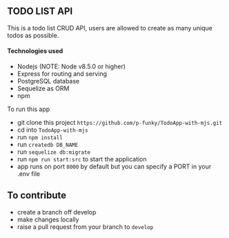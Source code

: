 ## TODO LIST API

This is a todo list CRUD API, users are allowed to create as many unique todos as possible.

#### Technologies used
- Nodejs (NOTE: Node v8.5.0 or higher)
- Express for routing and serving
- PostgreSQL database
- Sequelize as ORM
- npm

To run this app
- git clone this project `https://github.com/p-funky/TodoApp-with-mjs.git`
- cd into `TodoApp-with-mjs`
- run `npm install`
- run `createdb DB_NAME`
- run `sequelize db:migrate`
- run `npm run start:src` to start the application
- app runs on port `8000` by default but you can specify a PORT in your .env file 

## To contribute
- create a branch off develop
- make changes locally
- raise a pull request from your branch to `develop`

